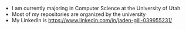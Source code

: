 - I am currently majoring in Computer Science at the University of Utah
- Most of my repositories are organized by the university
- My LinkedIn is https://www.linkedin.com/in/jaden-gill-039955231/
